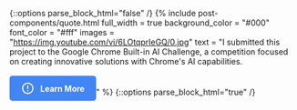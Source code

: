 {::options parse_block_html="false" /}
{% include post-components/quote.html
   full_width = true
   background_color = "#000"
   font_color = "#fff"
   images = "https://img.youtube.com/vi/6LOtqprIeGQ/0.jpg"
   text = "I submitted this project to the Google Chrome Built-in AI Challenge, a competition focused on creating innovative solutions with Chrome's AI capabilities.<br/><br/><a href='https://googlechromeai.devpost.com' style='display: inline-flex; align-items: center; padding: 10px 20px; background-color: #4285F4; color: white; text-decoration: none; border-radius: 5px; font-weight: bold;'><svg width='24' height='24' viewBox='0 0 24 24' fill='none' xmlns='http://www.w3.org/2000/svg' style='margin-right: 10px;'><path d='M12 2C6.48 2 2 6.48 2 12C2 17.52 6.48 22 12 22C17.52 22 22 17.52 22 12C22 6.48 17.52 2 12 2ZM12 20C7.59 20 4 16.41 4 12C4 7.59 7.59 4 12 4C16.41 4 20 7.59 20 12C20 16.41 16.41 20 12 20ZM11 7H13V13H11V7ZM11 15H13V17H11V15Z' fill='white'/></svg>Learn More </a>"
%}
{::options parse_block_html="true" /}
